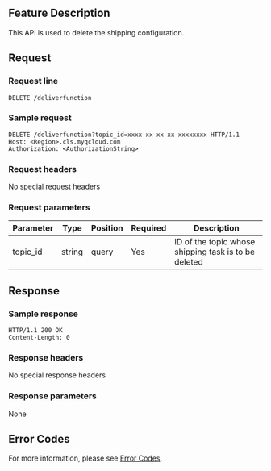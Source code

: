 ## Feature Description

This API is used to delete the shipping configuration.

## Request

### Request line

```
DELETE /deliverfunction
```

### Sample request

```
DELETE /deliverfunction?topic_id=xxxx-xx-xx-xx-xxxxxxxx HTTP/1.1
Host: <Region>.cls.myqcloud.com
Authorization: <AuthorizationString>
```

### Request headers

No special request headers

### Request parameters

| Parameter | Type | Position | Required | Description |
|--------------|--------|------|---------|--------------------------------|
| topic_id | string | query | Yes | ID of the topic whose shipping task is to be deleted |

## Response

### Sample response

```
HTTP/1.1 200 OK
Content-Length: 0
```

### Response headers

No special response headers

### Response parameters

None

## Error Codes

For more information, please see [Error Codes](https://intl.cloud.tencent.com/document/product/614/42832).

